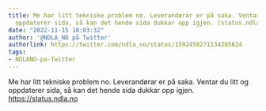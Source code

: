 ```yaml
---
title: Me har litt tekniske problem no. Leverandørar er på saka. Ventar du litt og
  oppdaterer sida, så kan det hende sida dukkar opp igjen. [status.ndla.no]
date: "2022-11-15 10:03:32"
author: '@NDLA_NO på Twitter'
authorlink: https://twitter.com/ndla_no/status/1592458271134285824
tags:
- NDLANO-pa-Twitter
---
```

<p>Me har litt tekniske problem no. Leverandørar er på saka. Ventar du litt og oppdaterer sida, så kan det hende sida dukkar opp igjen. <a href='https://status.ndla.no' title='https://status.ndla.no' rel='noreferrer'>https://status.ndla.no</a></p>